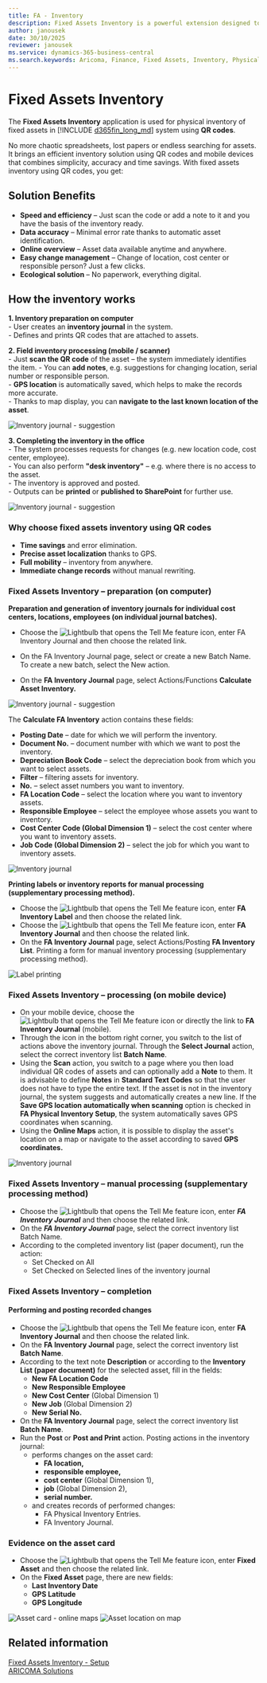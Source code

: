 ```yaml
---
title: FA - Inventory
description: Fixed Assets Inventory is a powerful extension designed to simplify and digitize the physical inventory of fixed assets. 
author: janousek
date: 30/10/2025
reviewer: janousek
ms.service: dynamics-365-business-central
ms.search.keywords: Aricoma, Finance, Fixed Assets, Inventory, Physical Inventory
---
```


# Fixed Assets Inventory

The **Fixed Assets Inventory** application is used for physical inventory of fixed assets in [!INCLUDE [d365fin_long_md](../includes/d365fin_long_md.md)] system using **QR codes**.

No more chaotic spreadsheets, lost papers or endless searching for assets. It brings an efficient inventory solution using QR codes and mobile devices that combines simplicity, accuracy and time savings. With fixed assets inventory using QR codes, you get:

## Solution Benefits

- **Speed and efficiency** – Just scan the code or add a note to it and you have the basis of the inventory ready.
- **Data accuracy** – Minimal error rate thanks to automatic asset identification.
- **Online overview** – Asset data available anytime and anywhere.  
- **Easy change management** – Change of location, cost center or responsible person? Just a few clicks.
- **Ecological solution** – No paperwork, everything digital.

## How the inventory works

**1. Inventory preparation on computer**  
    - User creates an **inventory journal** in the system.  
    - Defines and prints QR codes that are attached to assets.  

**2. Field inventory processing (mobile / scanner)**  
    - Just **scan the QR code** of the asset – the system immediately identifies the item.
    - You can **add notes**, e.g. suggestions for changing location, serial number or responsible person.  
    - **GPS location** is automatically saved, which helps to make the records more accurate.  
    - Thanks to map display, you can **navigate to the last known location of the asset**.  

![Inventory journal - suggestion](media/fa-inventory-mobile-gps-small.png)

**3. Completing the inventory in the office**  
    - The system processes requests for changes (e.g. new location code, cost center, employee).  
    - You can also perform **"desk inventory"** – e.g. where there is no access to the asset.  
    - The inventory is approved and posted.  
    - Outputs can be **printed** or **published to SharePoint** for further use.  

![Inventory journal - suggestion](media/fa-inventory-pc.png)

### Why choose fixed assets inventory using QR codes

- **Time savings** and error elimination.  
- **Precise asset localization** thanks to GPS.  
- **Full mobility** – inventory from anywhere.  
- **Immediate change records** without manual rewriting.  

### Fixed Assets Inventory – preparation (on computer)

**Preparation and generation of inventory journals for individual cost centers, locations, employees (on individual journal batches).**

- Choose the ![Lightbulb that opens the Tell Me feature](media/ui-search/search_small.png "Tell me what you want to do") icon, enter FA Inventory Journal and then choose the related link.  
- On the FA Inventory Journal page, select or create a new Batch Name. To create a new batch, select the New action.  

- On the **FA Inventory Journal** page, select Actions/Functions **Calculate Asset Inventory.**  

![Inventory journal - suggestion](media/fa-inventory-calculate.png)

The **Calculate FA Inventory** action contains these fields:

- **Posting Date** – date for which we will perform the inventory.
- **Document No.** – document number with which we want to post the inventory.
- **Depreciation Book Code** – select the depreciation book from which you want to select assets.
- **Filter** – filtering assets for inventory.
- **No.** – select asset numbers you want to inventory.
- **FA Location Code** – select the location where you want to inventory assets.
- **Responsible Employee** – select the employee whose assets you want to inventory.
- **Cost Center Code (Global Dimension 1)** – select the cost center where you want to inventory assets.
- **Job Code (Global Dimension 2)** – select the job for which you want to inventory assets.

![Inventory journal](media/fa-inventory-journal-dimensions.png)

**Printing labels or inventory reports for manual processing (supplementary processing method).**

- Choose the ![Lightbulb that opens the Tell Me feature](media/ui-search/search_small.png "Tell me what you want to do") icon, enter **FA Inventory Label** and then choose the related link.
- Choose the ![Lightbulb that opens the Tell Me feature](media/ui-search/search_small.png "Tell me what you want to do") icon, enter **FA Inventory Journal** and then choose the related link.
- On the **FA Inventory Journal** page, select Actions/Posting **FA Inventory List**. Printing a form for manual inventory processing (supplementary processing method).

![Label printing](media/fa-inventory-qr.png)

### Fixed Assets Inventory – processing (on mobile device)

- On your mobile device, choose the ![Lightbulb that opens the Tell Me feature](media/ui-search/search_small.png "Tell me what you want to do") icon or directly the link to **FA Inventory Journal** (mobile).
- Through the icon in the bottom right corner, you switch to the list of actions above the inventory journal. Through the **Select Journal** action, select the correct inventory list **Batch Name**.
- Using the **Scan** action, you switch to a page where you then load individual QR codes of assets and can optionally add a **Note** to them. It is advisable to define **Notes** in **Standard Text Codes** so that the user does not have to type the entire text. If the asset is not in the inventory journal, the system suggests and automatically creates a new line. If the **Save GPS location automatically when scanning** option is checked in **FA Physical Inventory Setup**, the system automatically saves GPS coordinates when scanning.
- Using the **Online Maps** action, it is possible to display the asset's location on a map or navigate to the asset according to saved **GPS coordinates.**

![Inventory journal](media/fa-inventory-scan.png)

### Fixed Assets Inventory – manual processing (supplementary processing method)

- Choose the ![Lightbulb that opens the Tell Me feature](media/ui-search/search_small.png "Tell me what you want to do") icon, enter ***FA Inventory Journal*** and then choose the related link.
- On the ***FA Inventory Journal*** page, select the correct inventory list Batch Name.
- According to the completed inventory list (paper document), run the action:
  - Set Checked on All
  - Set Checked on Selected lines of the inventory journal

### Fixed Assets Inventory – completion

#### Performing and posting recorded changes

- Choose the ![Lightbulb that opens the Tell Me feature](media/ui-search/search_small.png "Tell me what you want to do") icon, enter **FA Inventory Journal** and then choose the related link.
- On the **FA Inventory Journal** page, select the correct inventory list **Batch Name**.
- According to the text note **Description** or according to the **Inventory List (paper document)** for the selected asset, fill in the fields:
  - **New FA Location Code**
  - **New Responsible Employee**
  - **New Cost Center** (Global Dimension 1)
  - **New Job** (Global Dimension 2)
  - **New Serial No.**
- On the **FA Inventory Journal** page, select the correct inventory list **Batch Name**.
- Run the **Post** or **Post and Print** action. Posting actions in the inventory journal:
  - performs changes on the asset card:
    - **FA location,**
    - **responsible employee,**
    - **cost center** (Global Dimension 1),
    - **job** (Global Dimension 2),
    - **serial number.**
  - and creates records of performed changes:
    - FA Physical Inventory Entries.
    - FA Inventory Journal.

### Evidence on the asset card

- Choose the ![Lightbulb that opens the Tell Me feature](media/ui-search/search_small.png "Tell me what you want to do") icon, enter **Fixed Asset** and then choose the related link.
- On the **Fixed Asset** page, there are new fields:
  - **Last Inventory Date**
  - **GPS Latitude**
  - **GPS Longitude**

![Asset card - online maps](media/fa-inventory-get-gps.png)
![Asset location on map](media/fa-inventory-maps.png)

## Related information
[Fixed Assets Inventory - Setup](fa-inventory-setup.md)  
[ARICOMA Solutions](solutions.md)

